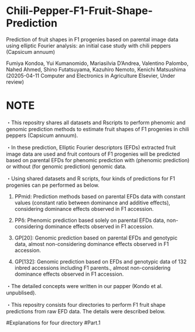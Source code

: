 # Chili-Pepper-F1-Fruit-Shape-Prediction

Prediction of fruit shapes in F1 progenies based on parental image data using elliptic Fourier analysis: an initial case study with chili peppers (Capsicum annuum)

Fumiya Kondoa, Yui Kumanomido, Mariasilvia D’Andrea, Valentino Palombo, Nahed Ahmed, Shino Futatsuyama, Kazuhiro Nemoto, Kenichi Matsushima
(20205-04-11 Computer and Electronics in Agriculture Elsevier, Under review)


# NOTE
・This repositry shares all datasets and Rscripts to perform phenomic and genomic prediction methods to estimate fruit shapes of F1 progenies in chili peppers (Capsicum annuum).

・In these prediction, Elliptic Fourier descriptors (EFDs) extracted fruit image data are used and fruit contours of F1 progenies will be predicted based on parental EFDs for phenomic prediction with (phenomic prediction) or without (for genomic prediction) genomic data. 

・Using shared datasets and R scripts, four kinds of predictions for F1 progenies can pe performed as below.

1. PPmid: Prediction methods based on parental EFDs data with constant values (constant ratio between dominance and additive effects), considering dominance effects observed in F1 accession.

2. PPδ: Phenomic prediction based solely on parental EFDs data, non-considering dominance effects observed in F1 accession.

3. GP[20]: Genomic prediction based on parental EFDs and genotypic data, almost non-considering dominance effects observed in F1 accession.

4. GP[132]: Genomic prediction based on EFDs and genotypic data of 132 inbred accessions including F1 parents., almost non-considering dominance effects observed in F1 accession.

・The detailed concepts were written in our papper (Kondo et al. unpublised).

・This repositry consists four directories to perform F1 fruit shape predictions from raw EFD data. The details were described below.

#Explanations for four directory
#Part.1 
